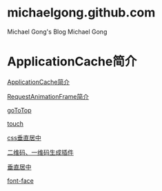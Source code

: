 # michaelgong.github.com
Michael Gong's Blog
Michael Gong

# ApplicationCache简介
[ApplicationCache简介](./mark/ApplicationCache.md)

[RequestAnimationFrame简介](./mark/requestAnimationFrame.md)

[goToTop](./mark/goToTop.md)

[touch](./mark/touch.md)

[css垂直居中](./mark/verticalmiddle.md)

[二维码、一维码生成插件](./mark/qrcode.md)

[垂直居中](./mark/verticalmiddle.md)

[font-face](./mark/font-face.md)